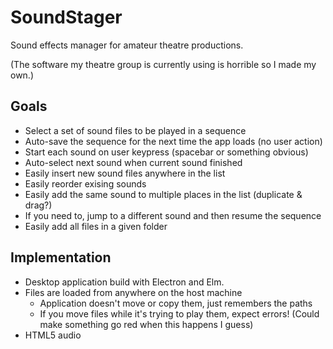 # SoundStager

Sound effects manager for amateur theatre productions.

(The software my theatre group is currently using is horrible so I made my own.)


## Goals
- Select a set of sound files to be played in a sequence
- Auto-save the sequence for the next time the app loads (no user action)
- Start each sound on user keypress (spacebar or something obvious)
- Auto-select next sound when current sound finished
- Easily insert new sound files anywhere in the list
- Easily reorder exising sounds
- Easily add the same sound to multiple places in the list (duplicate & drag?)
- If you need to, jump to a different sound and then resume the sequence
- Easily add all files in a given folder

## Implementation
- Desktop application build with Electron and Elm.
- Files are loaded from anywhere on the host machine
    - Application doesn't move or copy them, just remembers the paths
    - If you move files while it's trying to play them, expect errors! (Could make something go red when this happens I guess)
- HTML5 audio
